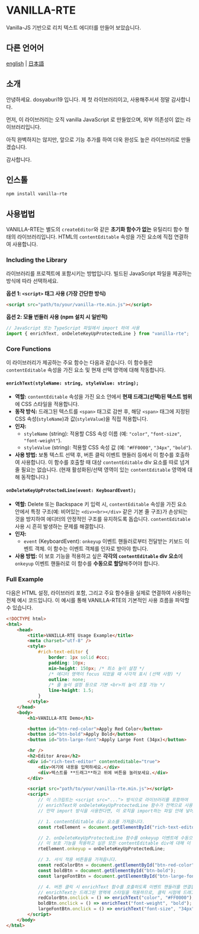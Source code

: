 # VANILLA-RTE

Vanilla-JS 기반으로 리치 텍스트 에디터를 만들어 보았습니다.

## 다른 언어어

[english](README.md) | [日本語](README.ja.md)

## 소개

안녕하세요. dosyaburi19 입니다.
제 첫 라이브러리이고, 사용해주서셔 정말 감사합니다.

먼저, 이 라이브러리는 오직 vanilla JavaScript 로 만들었으며, 외부 의존성이 없는 라이브러리입니다.

아직 완벽하지는 않지만, 앞으로 기능 추가를 하여 더욱 완성도 높은 라이브러리로 만들겠습니다.

감사합니다.

## 인스톨

```bash
npm install vanilla-rte
```

## 사용법법

VANILLA-RTE는 별도의 `createEditor`와 같은 **초기화 함수가 없는** 유틸리티 함수 형태의 라이브러리입니다. HTML의 `contentEditable` 속성을 가진 요소에 직접 연결하여 사용합니다.

### Including the Library

라이브러리를 프로젝트에 포함시키는 방법입니다. 빌드된 JavaScript 파일을 제공하는 방식에 따라 선택하세요.

**옵션 1: `<script>` 태그 사용 (가장 간단한 방식)**

```html
<script src="path/to/your/vanilla-rte.min.js"></script>
```

**옵션 2: 모듈 번들러 사용 (npm 설치 시 일반적)**

```javascript
// JavaScript 또는 TypeScript 파일에서 import 하여 사용
import { enrichText, onDeleteKeyUpProtectedLine } from "vanilla-rte";
```

### Core Functions

이 라이브러리가 제공하는 주요 함수는 다음과 같습니다. 이 함수들은 `contentEditable` 속성을 가진 요소 및 현재 선택 영역에 대해 작동합니다.

#### `enrichText(styleName: string, styleValue: string);`

-   **역할:** `contentEditable` 속성을 가진 요소 안에서 **현재 드래그(선택)된 텍스트 범위**에 CSS 스타일을 적용합니다.
-   **동작 방식:** 드래그된 텍스트를 `<span>` 태그로 감싼 후, 해당 `<span>` 태그에 지정된 CSS 속성(`styleName`)과 값(`styleValue`)을 직접 적용합니다.
-   **인자:**
    -   `styleName` (string): 적용할 CSS 속성 이름 (예: `"color"`, `"font-size"`, `"font-weight"`).
    -   `styleValue` (string): 적용할 CSS 속성 값 (예: `"#FF0000"`, `"34px"`, `"bold"`).
-   **사용 방법:** 보통 텍스트 선택 후, 버튼 클릭 이벤트 핸들러 등에서 이 함수를 호출하여 사용합니다. 이 함수를 호출할 때 대상 `contentEditable` div 요소를 따로 넘겨줄 필요는 없습니다. (현재 활성화된/선택 영역이 있는 `contentEditable` 영역에 대해 동작합니다.)

#### `onDeleteKeyUpProtectedLine(event: KeyboardEvent);`

-   **역할:** Delete 또는 Backspace 키 입력 시, `contentEditable` 속성을 가진 요소 안에서 특정 구조(예: 비어있는 `<div><br></div>` 같은 기본 줄 구조)가 손상되는 것을 방지하여 에디터의 안정적인 구조를 유지하도록 돕습니다. `contentEditable` 사용 시 흔히 발생하는 문제를 해결합니다.
-   **인자:**
    -   `event` (KeyboardEvent): `onkeyup` 이벤트 핸들러로부터 전달받는 키보드 이벤트 객체. 이 함수는 이벤트 객체를 인자로 받아야 합니다.
-   **사용 방법:** 이 보호 기능을 적용하고 싶은 **각각의 `contentEditable` div 요소**에 `onkeyup` 이벤트 핸들러로 이 함수를 **수동으로 할당**해주어야 합니다.

### Full Example

다음은 HTML 설정, 라이브러리 포함, 그리고 주요 함수들을 실제로 연결하여 사용하는 전체 예시 코드입니다. 이 예시를 통해 VANILLA-RTE의 기본적인 사용 흐름을 파악할 수 있습니다.

```html
<!DOCTYPE html>
<html>
    <head>
        <title>VANILLA-RTE Usage Example</title>
        <meta charset="utf-8" />
        <style>
            #rich-text-editor {
                border: 1px solid #ccc;
                padding: 10px;
                min-height: 150px; /* 최소 높이 설정 */
                /* 에디터 영역이 focus 되었을 때 시각적 표시 (선택 사항) */
                outline: none;
                /* 줄 높이 설정 등으로 기본 <br>의 높이 조절 가능 */
                line-height: 1.5;
            }
        </style>
    </head>
    <body>
        <h1>VANILLA-RTE Demo</h1>

        <button id="btn-red-color">Apply Red Color</button>
        <button id="btn-bold">Apply Bold</button>
        <button id="btn-large-font">Apply Large Font (34px)</button>

        <hr />
        <h2>Editor Area</h2>
        <div id="rich-text-editor" contenteditable="true">
            <div>여기에 내용을 입력하세요.</div>
            <div>텍스트를 **드래그**하고 위에 버튼을 눌러보세요.</div>
        </div>

        <script src="path/to/your/vanilla-rte.min.js"></script>
        <script>
            // 이 스크립트는 <script src="..."> 방식으로 라이브러리를 포함하여
            // enrichText와 onDeleteKeyUpProtectedLine 함수가 전역으로 사용 가능하다고 가정합니다.
            // 만약 import 방식을 사용한다면, 이 로직을 import하는 파일 안에 넣어야 합니다.

            // 1. contentEditable div 요소를 가져옵니다.
            const rteElement = document.getElementById("rich-text-editor");

            // 2. onDeleteKeyUpProtectedLine 함수를 onkeyup 이벤트에 수동으로 연결합니다.
            // 이 보호 기능을 적용하고 싶은 모든 contentEditable div에 대해 이 작업을 해야 합니다.
            rteElement.onkeyup = onDeleteKeyUpProtectedLine;

            // 3. 서식 적용 버튼들을 가져옵니다.
            const redColorBtn = document.getElementById("btn-red-color");
            const boldBtn = document.getElementById("btn-bold");
            const largeFontBtn = document.getElementById("btn-large-font");

            // 4. 버튼 클릭 시 enrichText 함수를 호출하도록 이벤트 핸들러를 연결합니다.
            // enrichText는 드래그된 영역에 스타일을 적용하므로, 클릭 시점에 드래그가 되어 있어야 효과가 있습니다.
            redColorBtn.onclick = () => enrichText("color", "#FF0000");
            boldBtn.onclick = () => enrichText("font-weight", "bold"); // 볼드체 적용 예시
            largeFontBtn.onclick = () => enrichText("font-size", "34px");
        </script>
    </body>
</html>
```
